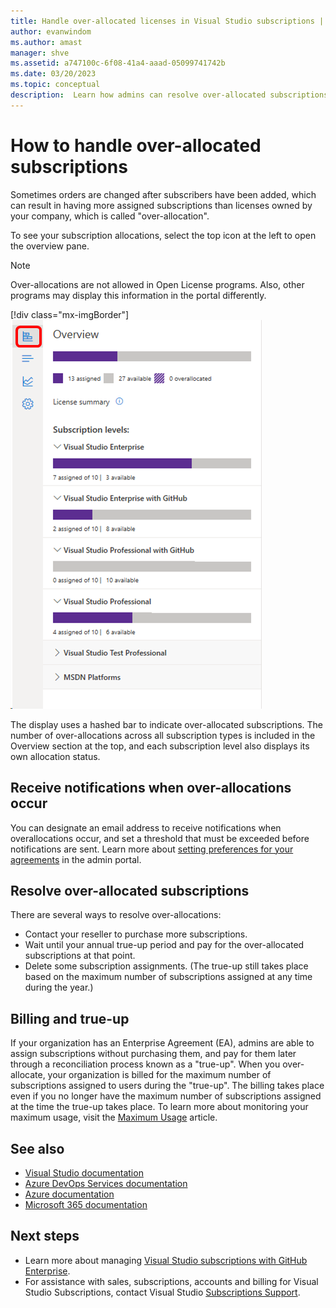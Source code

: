 ```yaml
---
title: Handle over-allocated licenses in Visual Studio subscriptions | Microsoft Docs
author: evanwindom
ms.author: amast
manager: shve
ms.assetid: a747100c-6f08-41a4-aaad-05099741742b
ms.date: 03/20/2023
ms.topic: conceptual
description:  Learn how admins can resolve over-allocated subscriptions
---
```


# How to handle over-allocated subscriptions

Sometimes orders are changed after subscribers have been added, which can result in having more assigned subscriptions than licenses owned by your company, which is called "over-allocation".  

To see your subscription allocations, select the top icon at the left to open the overview pane.  

> [!NOTE]
> Over-allocations are not allowed in Open License programs.  Also, other programs may display this information in the portal differently.
>
> [!div class="mx-imgBorder"]
> ![Notice of Over-claimed Subscriptions](_img/over-claimed/over-claimed-alert.png "Screenshot of the Overview fly-out dialog.  The Overview icon is highlighted.")

The display uses a hashed bar to indicate over-allocated subscriptions.  The number of over-allocations across all subscription types is included in the Overview section at the top, and each subscription level also displays its own allocation status.  

## Receive notifications when over-allocations occur

You can designate an email address to receive notifications when overallocations occur, and set a threshold that must be exceeded before notifications are sent.  Learn more about [setting preferences for your agreements](admin-preferences.md) in the admin portal.

## Resolve over-allocated subscriptions

There are several ways to resolve over-allocations:
+ Contact your reseller to purchase more subscriptions.
+ Wait until your annual true-up period and pay for the over-allocated subscriptions at that point. 
+ Delete some subscription assignments.  (The true-up still takes place based on the maximum number of subscriptions assigned at any time during the year.)

## Billing and true-up

If your organization has an Enterprise Agreement (EA), admins are able to assign subscriptions without purchasing them, and pay for them later through a reconciliation process known as a "true-up".  When you over-allocate, your organization is billed for the maximum number of subscriptions assigned to users during the "true-up".  The billing takes place even if you no longer have the maximum number of subscriptions assigned at the time the true-up takes place.  To learn more about monitoring your maximum usage, visit the [Maximum Usage](maximum-usage.md) article.


## See also

+ [Visual Studio documentation](/visualstudio/)
+ [Azure DevOps Services documentation](/azure/devops/)
+ [Azure documentation](/azure/)
+ [Microsoft 365 documentation](/microsoft-365/)

## Next steps

+ Learn more about managing [Visual Studio subscriptions with GitHub Enterprise](assign-github.md).
+ For assistance with sales, subscriptions, accounts and billing for Visual Studio Subscriptions, contact Visual Studio [Subscriptions Support](https://aka.ms/vsadminhelp).